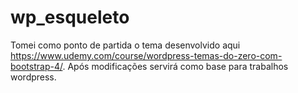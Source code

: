 # wp_esqueleto

Tomei como ponto de partida o tema desenvolvido aqui <a href="https://www.udemy.com/course/wordpress-temas-do-zero-com-bootstrap-4/">https://www.udemy.com/course/wordpress-temas-do-zero-com-bootstrap-4/</a>.
Após modificações servirá como base para trabalhos wordpress.
